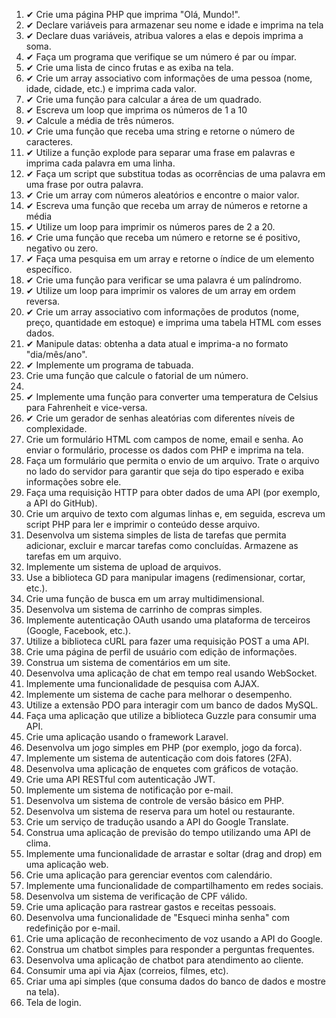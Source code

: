 
<ol>
    <li> ✔ Crie uma página PHP que imprima "Olá, Mundo!".</li>
    <li> ✔ Declare variáveis para armazenar seu nome e idade e imprima na tela </li>
    <li> ✔ Declare duas variáveis, atribua valores a elas e depois imprima a soma.</li>
    <li> ✔ Faça um programa que verifique se um número é par ou ímpar.</li>
    <li> ✔ Crie uma lista de cinco frutas e as exiba na tela. </li>
    <li> ✔ Crie um array associativo com informações de uma pessoa (nome, idade, cidade, etc.) e imprima cada valor.</li>
    <li> ✔ Crie uma função para calcular a área de um quadrado.</li>
    <li> ✔ Escreva um loop que imprima os números de 1 a 10</li>
    <li> ✔ Calcule a média de três números.</li>
    <li> ✔ Crie uma função que receba uma string e retorne o número de caracteres.</li>
    <li> ✔ Utilize a função explode para separar uma frase em palavras e imprima cada palavra em uma linha.</li>
    <li> ✔ Faça um script que substitua todas as ocorrências de uma palavra em uma frase por outra palavra.</li>
    <li> ✔ Crie um array com números aleatórios e encontre o maior valor.</li>
    <li> ✔ Escreva uma função que receba um array de números e retorne a média</li>
    <li> ✔ Utilize um loop para imprimir os números pares de 2 a 20.</li>
    <li> ✔ Crie uma função que receba um número e retorne se é positivo, negativo ou zero. </li>
    <li> ✔ Faça uma pesquisa em um array e retorne o índice de um elemento específico. </li>
    <li> ✔ Crie uma função para verificar se uma palavra é um palíndromo. </li>
    <li> ✔ Utilize um loop para imprimir os valores de um array em ordem reversa. </li>
    <li> ✔ Crie um array associativo com informações de produtos (nome, preço, quantidade em estoque) e imprima uma tabela HTML com esses dados. </li>
    <li> ✔ Manipule datas: obtenha a data atual e imprima-a no formato "dia/mês/ano". </li>
    <li> ✔ Implemente um programa de tabuada. </li>
    <li>Crie uma função que calcule o fatorial de um número. </li>
    <li> </li>
    <li> ✔ Implemente uma função para converter uma temperatura de Celsius para Fahrenheit e vice-versa. </li>
    <li> ✔ Crie um gerador de senhas aleatórias com diferentes níveis de complexidade. </li>
    <li>Crie um formulário HTML com campos de nome, email e senha. Ao enviar o formulário, processe os dados com PHP e imprima na tela. </li>
    <li>Faça um formulário que permita o envio de um arquivo. Trate o arquivo no lado do servidor para garantir que seja do tipo esperado e exiba informações sobre ele. </li>
    <li>Faça uma requisição HTTP para obter dados de uma API (por exemplo, a API do GitHub). </li>
    <li>Crie um arquivo de texto com algumas linhas e, em seguida, escreva um script PHP para ler e imprimir o conteúdo desse arquivo. </li>
    <li>Desenvolva um sistema simples de lista de tarefas que permita adicionar, excluir e marcar tarefas como concluídas. Armazene as tarefas em um arquivo. </li>
    <li>Implemente um sistema de upload de arquivos. </li>
    <li>Use a biblioteca GD para manipular imagens (redimensionar, cortar, etc.). </li>
    <li>Crie uma função de busca em um array multidimensional. </li>
    <li>Desenvolva um sistema de carrinho de compras simples. </li>
    <li>Implemente autenticação OAuth usando uma plataforma de terceiros (Google, Facebook, etc.). </li>
    <li>Utilize a biblioteca cURL para fazer uma requisição POST a uma API. </li>
    <li>Crie uma página de perfil de usuário com edição de informações. </li>
    <li>Construa um sistema de comentários em um site. </li>
    <li>Desenvolva uma aplicação de chat em tempo real usando WebSocket. </li>
    <li>Implemente uma funcionalidade de pesquisa com AJAX. </li>
    <li>Implemente um sistema de cache para melhorar o desempenho. </li>
    <li>Utilize a extensão PDO para interagir com um banco de dados MySQL. </li>
    <li>Faça uma aplicação que utilize a biblioteca Guzzle para consumir uma API. </li>
    <li>Crie uma aplicação usando o framework Laravel. </li>
    <li>Desenvolva um jogo simples em PHP (por exemplo, jogo da forca). </li>
    <li>Implemente um sistema de autenticação com dois fatores (2FA). </li>
    <li>Desenvolva uma aplicação de enquetes com gráficos de votação. </li>
    <li>Crie uma API RESTful com autenticação JWT. </li>
    <li>Implemente um sistema de notificação por e-mail. </li>
    <li>Desenvolva um sistema de controle de versão básico em PHP. </li>
    <li>Desenvolva um sistema de reserva para um hotel ou restaurante. </li>
    <li>Crie um serviço de tradução usando a API do Google Translate. </li>
    <li>Construa uma aplicação de previsão do tempo utilizando uma API de clima. </li>
    <li>Implemente uma funcionalidade de arrastar e soltar (drag and drop) em uma aplicação web. </li>
    <li>Crie uma aplicação para gerenciar eventos com calendário. </li>
    <li>Implemente uma funcionalidade de compartilhamento em redes sociais. </li>
    <li>Desenvolva um sistema de verificação de CPF válido. </li>
    <li>Crie uma aplicação para rastrear gastos e receitas pessoais. </li>
    <li>Desenvolva uma funcionalidade de "Esqueci minha senha" com redefinição por e-mail. </li>
    <li>Crie uma aplicação de reconhecimento de voz usando a API do Google. </li>
    <li>Construa um chatbot simples para responder a perguntas frequentes. </li>
    <li>Desenvolva uma aplicação de chatbot para atendimento ao cliente. </li>
    <li>Consumir uma api via Ajax (correios, filmes, etc). </li>
    <li>Criar uma api simples (que consuma dados do banco de dados e mostre na tela). </li>
    <li>Tela de login. </li>
  
</ol>